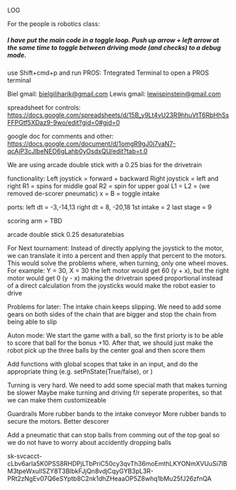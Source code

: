 LOG

For the people is robotics class:
##### I have put the main code in a toggle loop. Push up arrow + left arrow at the same time to toggle between driving mode (and checks) to a debug mode. #####

use Shift+cmd+p and run PROS: Tntegrated Terminal to open a PROS terminal

Biel gmail: bielgiliharik@gmail.com
Lewis gmail: lewispinstein@gmail.com

spreadsheet for controls:
https://docs.google.com/spreadsheets/d/15B_y9Lt4vU23R9hhuVtT6RbHhSsFFPGtf5XDaz9-9wo/edit?gid=0#gid=0

google doc for comments and other:
https://docs.google.com/document/d/1omgR9gJ0i7vaN7-qcAjP3cJlbeNEO6gLahb0yOsdxQU/edit?tab=t.0

We are using arcade double stick with a 0.25 bias for the drivetrain

functionality:
Left joystick = forward + backward
Right joystick = left and right 
R1 = spins for middle goal
R2 = spin for upper goal
L1 = 
L2 = (we removed de-scorer pneumatic)
x = 
B = toggle intake 

ports: 
left dt = -3,-14,13
right dt = 8, -20,18
1st intake = 2
last stage = 9 

scoring arm = TBD

arcade double stick
0.25 desaturatebias




For Next tournament:
Instead of directly applying the joystick to the motor, we can translate it into
a percent and then apply that percent to the motors. This would solve the
problems where, when turning, only one wheel moves.
For example: Y = 30, X = 30
the left motor would get 60 (y + x), but the right motor would get 0 (y - x)
making the drivetrain speed proportional instead of a direct calculation from
the joysticks would make the robot easier to drive

Problems for later:
The intake chain keeps slipping.
We need to add some gears on both sides of the chain that are bigger and stop
the chain from being able to slip

Auton mode:
We start the game with a ball, so the first priorty is to be able to score that
ball for the bonus +10.
After that, we should just make the robot pick up the three balls by the center goal and then score them

Add functions with global scopes that take in an input, and do the appropriate thing (e.g. setPnState(True/false), or )

Turning is very hard. We need to add some special math that makes turning be slower 
Maybe make turning and driving f/r seperate properites, so that we can make them customizeable


Guardrails
More rubber bands to the intake conveyor
More rubber bands to secure the motors.
Better descorer

Add a pneumatic that can stop balls from comming out of the top goal so we do not have to worry about accidently dropping balls

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